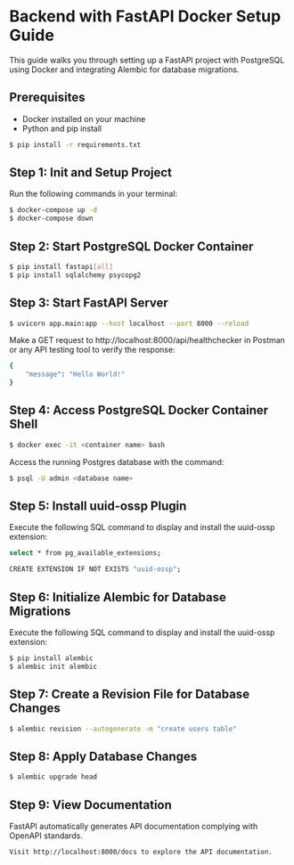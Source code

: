 # Backend with FastAPI Docker Setup Guide

This guide walks you through setting up a FastAPI project with PostgreSQL using Docker and integrating Alembic for database migrations.

## Prerequisites

- Docker installed on your machine
- Python and pip install
```bash
$ pip install -r requirements.txt
```

## Step 1: Init and Setup Project

Run the following commands in your terminal:

```bash
$ docker-compose up -d
$ docker-compose down
```

## Step 2: Start PostgreSQL Docker Container
```bash
$ pip install fastapi[all]
$ pip install sqlalchemy psycopg2
```

## Step 3: Start FastAPI Server
```bash
$ uvicorn app.main:app --host localhost --port 8000 --reload
```

Make a GET request to http://localhost:8000/api/healthchecker in Postman or any API testing tool to verify the response:
```bash
{
    "message": "Hello World!"
}
```
## Step 4: Access PostgreSQL Docker Container Shell
```bash
$ docker exec -it <container name> bash
```

Access the running Postgres database with the command:
```bash
$ psql -U admin <database name>
```

## Step 5: Install uuid-ossp Plugin
Execute the following SQL command to display and install the uuid-ossp extension:
```bash
select * from pg_available_extensions;

CREATE EXTENSION IF NOT EXISTS "uuid-ossp";
```

## Step 6: Initialize Alembic for Database Migrations
Execute the following SQL command to display and install the uuid-ossp extension:
```bash
$ pip install alembic
$ alembic init alembic
```

## Step 7: Create a Revision File for Database Changes
```bash
$ alembic revision --autogenerate -m "create users table"
```

## Step 8: Apply Database Changes
```bash
$ alembic upgrade head
```

## Step 9: View Documentation
FastAPI automatically generates API documentation complying with OpenAPI standards.
```bash
Visit http://localhost:8000/docs to explore the API documentation.
```
